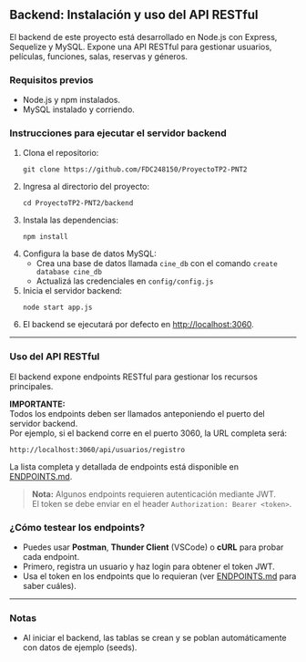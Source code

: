 ## Backend: Instalación y uso del API RESTful

El backend de este proyecto está desarrollado en Node.js con Express, Sequelize y MySQL. Expone una API RESTful para gestionar usuarios, películas, funciones, salas, reservas y géneros.

### Requisitos previos

- Node.js y npm instalados.
- MySQL instalado y corriendo.

### Instrucciones para ejecutar el servidor backend

1. Clona el repositorio:
   ```
   git clone https://github.com/FDC248150/ProyectoTP2-PNT2
   ```
2. Ingresa al directorio del proyecto:
   ```
   cd ProyectoTP2-PNT2/backend
   ```
3. Instala las dependencias:
   ```
   npm install
   ```
4. Configura la base de datos MySQL:
   - Crea una base de datos llamada `cine_db` con el comando `create database cine_db`
   - Actualizá las credenciales en `config/config.js`
5. Inicia el servidor backend:
   ```
   node start app.js
   ```
6. El backend se ejecutará por defecto en [http://localhost:3060](http://localhost:3060).

---

### Uso del API RESTful

El backend expone endpoints RESTful para gestionar los recursos principales.

**IMPORTANTE:**  
Todos los endpoints deben ser llamados anteponiendo el puerto del servidor backend.  
Por ejemplo, si el backend corre en el puerto 3060, la URL completa será:

```
http://localhost:3060/api/usuarios/registro
```

La lista completa y detallada de endpoints está disponible en [ENDPOINTS.md](./ENDPOINTS.md).

> **Nota:** Algunos endpoints requieren autenticación mediante JWT.  
> El token se debe enviar en el header `Authorization: Bearer <token>`.

### ¿Cómo testear los endpoints?

- Puedes usar **Postman**, **Thunder Client** (VSCode) o **cURL** para probar cada endpoint.
- Primero, registra un usuario y haz login para obtener el token JWT.
- Usa el token en los endpoints que lo requieran (ver [ENDPOINTS.md](https://www.notion.so/ENDPOINTS.md) para saber cuáles).

---

### Notas

- Al iniciar el backend, las tablas se crean y se poblan automáticamente con datos de ejemplo (seeds).

